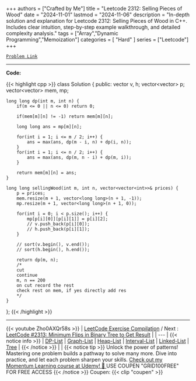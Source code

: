 
+++
authors = ["Crafted by Me"]
title = "Leetcode 2312: Selling Pieces of Wood"
date = "2024-11-01"
lastmod = "2024-11-06"
description = "In-depth solution and explanation for Leetcode 2312: Selling Pieces of Wood in C++. Includes clear intuition, step-by-step example walkthrough, and detailed complexity analysis."
tags = ["Array","Dynamic Programming","Memoization"]
categories = [
    "Hard"
]
series = ["Leetcode"]
+++



[`Problem Link`](https://leetcode.com/problems/selling-pieces-of-wood/description/)

---

**Code:**

{{< highlight cpp >}}
class Solution {
public:
    vector<int> v, h;
    vector<vector<int>> p;
    vector<vector<long long>> mem, mp;
    
    long long dp(int m, int n) {
        if(m <= 0 || n <= 0) return 0;

        if(mem[m][n] != -1) return mem[m][n];
        
        long long ans = mp[m][n];

        for(int i = 1; i <= m / 2; i++) {
            ans = max(ans, dp(m - i, n) + dp(i, n));
        }
        for(int i = 1; i <= n / 2; i++) {
            ans = max(ans, dp(m, n - i) + dp(m, i));
        }
        
        return mem[m][n] = ans;
    }
    
    long long sellingWood(int m, int n, vector<vector<int>>& prices) {
        p = prices;
        mem.resize(m + 1, vector<long long>(n + 1, -1));
        mp.resize(m + 1, vector<long long>(n + 1, 0));        

        for(int i = 0; i < p.size(); i++) {
            mp[p[i][0]][p[i][1]] = p[i][2];
            // v.push_back(p[i][0]);
            // h.push_back(p[i][1]);
        }

        // sort(v.begin(), v.end());
        // sort(h.begin(), h.end());        

        return dp(m, n);
        /*
        cut
        continue
        m, n == 200
        on cut record the rest
        check rest on mem, if yes directly add res
        */        
    }
};
{{< /highlight >}}


---
{{< youtube Zho0AXQr58s >}}
| [LeetCode Exercise Compilation](https://grid47.xyz/leetcode/) / Next : [LeetCode #2313: Minimum Flips in Binary Tree to Get Result](https://grid47.xyz/posts/leetcode_2313) |
| --- |
{{< notice info >}}
| [DP-List](https://grid47.xyz/lists/dp/) | [Graph-List](https://grid47.xyz/lists/graph/) | [Heap-List](https://grid47.xyz/lists/heap/) | [Interval-List](https://grid47.xyz/lists/interval/) | [Linked-List](https://grid47.xyz/lists/ll/) | [Tree](https://grid47.xyz/lists/tree/) |
{{< /notice >}}
| |
{{< notice tip >}}
Unlock the power of patterns! Mastering one problem builds a pathway to solve many more. Dive into practice, and let each problem sharpen your skills. [Check out my Momentum Learning course at Udemy! 🚀 ](https://www.udemy.com/course/algorithms-and-data-structures-in-cpp/)
USE COUPEN "GRID100FREE" FOR FREE ACCESS
{{< /notice >}}
Coupen: {{< clip "coupen" >}}
